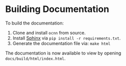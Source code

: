 # Building Documentation

To build the documentation:

1. Clone and install `ocnn` from source.
2. Install [Sphinx](https://www.sphinx-doc.org/en/master/) via `pip install -r requirements.txt`.
3. Generate the documentation file via: `make html`

The documentation is now available to view by opening `docs/build/html/index.html`.
